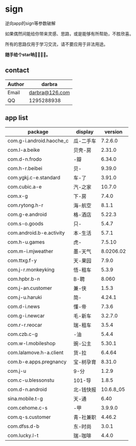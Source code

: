 # sign
逆向app的sign等参数破解

如果偶然间能给你带来灵感、思路，或是能够有所帮助，不胜欣喜。

所有的思路仅用于学习交流，请不要应用于非法用途。

**随手给个star呐🌟🌟🌟🌟。**

## contact

| Author | darbra |
| --- | --- |
| Email | darbra@126.com |
| QQ | 1295288938 |

## app list

| package | display | version |
| --- | --- | --- |
| com.g-i.android.haoche_c | 瓜-二手车 | 7.2.6.0 |
| com.l-a.beike | 贝壳-房 | 2.31.0 |
| com.d-n.frodo | -瓣 | 6.34.0 |
| com.h-r.beibei | 贝- | 9.39.0 |
| com.ygkj.c-e.standard | 车-了 | 3.91.0 |
| com.cubic.a-e | 汽-之家 | 10.7.0 |
| com.x-g | 下-房 | 7.4.0 |
| com.rytong.h-r | 海-航空 | 8.1.1 |
| com.g-e.android | 格-酒店 | 5.22.3 |
| com.s-o.goods | 只- | 5.4.7 |
| com.android.b-e.activity | 本-生活 | 5.7.1 |
| com.h-u.games | 虎- | 7.5.10 |
| com.m-i.mjweather | 墨-天气 | 8.0206.02 |
| com.ttxg.f-y | 天-果园 | 7.9.0 |
| com.j-r.monkeyking | 悟-租车 | 5.3.9 |
| com.hpbr.b-n | B-聘 | 8.060 |
| com.j-an.customer | 兼-侠 | 1.5.3 |
| com.j-u.haruki | 简- | 4.24.1 |
| com.d-i.news | 懂-帝 | 7.3.6 |
| com.g-i.newcar | 毛-新车 | 3.2.7.0 |
| com.r-r.reocar | 瑞-租车 | 3.5.4 |
| com.czb.c-g | -油 | 5.4.4 |
| com.w-l.mobileshop | 豌-公主 | 5.30.1 |
| com.lalamove.h-a.client | 货-拉 | 6.4.64 |
| com.b-e.apps.pregnancy | 宝-树孕育 | 8.31.0 |
| com.j-u | 9-分 | 1.2.9 |
| com.c-u.blessonstu | 101-导 | 1.8.5 |
| com.d-n.android | 北-钱快报 | 10.6.8_05 |
| sina.mobile.t-g | 天-通 | 6.40 |
| com.cehome.c-s | -甲 | 3.9.9.0 |
| com.q-s.customer | 青-社兼职 | 4.46.2 |
| com.dfss.d-b | 东-时尚 | 3.0.1 |
| com.lucky.l-t | 瑞-咖啡 | 4.4.0 |
